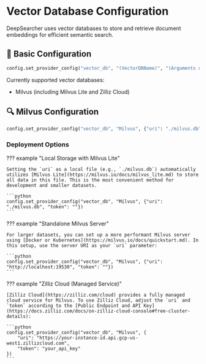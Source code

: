 # Vector Database Configuration

DeepSearcher uses vector databases to store and retrieve document embeddings for efficient semantic search.

## 📝 Basic Configuration

```python
config.set_provider_config("vector_db", "(VectorDBName)", "(Arguments dict)")
```

Currently supported vector databases:
- Milvus (including Milvus Lite and Zilliz Cloud)

## 🔍 Milvus Configuration

```python
config.set_provider_config("vector_db", "Milvus", {"uri": "./milvus.db", "token": ""})
```

### Deployment Options

??? example "Local Storage with Milvus Lite"

    Setting the `uri` as a local file (e.g., `./milvus.db`) automatically utilizes [Milvus Lite](https://milvus.io/docs/milvus_lite.md) to store all data in this file. This is the most convenient method for development and smaller datasets.

    ```python
    config.set_provider_config("vector_db", "Milvus", {"uri": "./milvus.db", "token": ""})
    ```

??? example "Standalone Milvus Server"

    For larger datasets, you can set up a more performant Milvus server using [Docker or Kubernetes](https://milvus.io/docs/quickstart.md). In this setup, use the server URI as your `uri` parameter:

    ```python
    config.set_provider_config("vector_db", "Milvus", {"uri": "http://localhost:19530", "token": ""})
    ```

??? example "Zilliz Cloud (Managed Service)"

    [Zilliz Cloud](https://zilliz.com/cloud) provides a fully managed cloud service for Milvus. To use Zilliz Cloud, adjust the `uri` and `token` according to the [Public Endpoint and API Key](https://docs.zilliz.com/docs/on-zilliz-cloud-console#free-cluster-details):

    ```python
    config.set_provider_config("vector_db", "Milvus", {
        "uri": "https://your-instance-id.api.gcp-us-west1.zillizcloud.com", 
        "token": "your_api_key"
    })
    ``` 
